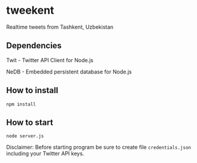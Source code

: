 # tweekent
Realtime tweets from Tashkent, Uzbekistan

## Dependencies
Twit - Twitter API Client for Node.js

NeDB - Embedded persistent database for Node.js

## How to install
```shell
npm install
```

## How to start
```shell
node server.js
```

Disclaimer:
Before starting program be sure to create file `credentials.json` including your Twitter API keys.
